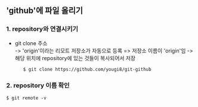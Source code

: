 ## 'github'에 파일 올리기  

### 1. repository와 연결시키기  
* git clone 주소  
   -> 'origin'이라는 리모트 저장소가 자동으로 등록 => 저장소 이름이 'origin'임 
   -> 해당 위치에 repository에 있는 것들이 복사되어서 저장

         $ git clone https://github.com/yougi8/git-github  
         
### 2. repository 이름 확인  

    $ git remote -v  

    
